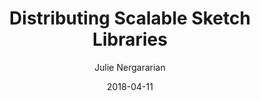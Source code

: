 ---
date: 2018-04-11
title: Distributing Scalable Sketch Libraries
author: Julie Nergararian
link: https://uxplanet.org/distributing-scalable-sketch-libraries-ed642f9d3d0a
description: How can we build complex symbols, distribute them and keep changes in sync with all of our users? If you have insight into better managing and distributing design systems, let us know.
tags:
- sketch
- process

# ================================
# ARTICLE TAGS AVAILABLE
# ================================
# - animation
# - code
# - contribution
# - design-tokens
# - figma
# - leadership
# - patterns
# - process
# - sketch
# ================================
---